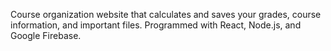 Course organization website that calculates and saves your grades, course information, and important files. Programmed with React, Node.js, and Google Firebase.
